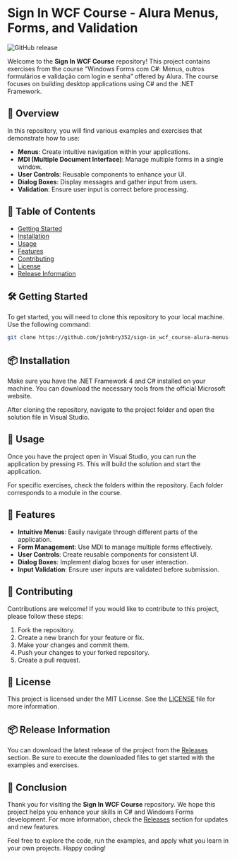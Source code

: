 # Sign In WCF Course - Alura Menus, Forms, and Validation

![GitHub release](https://img.shields.io/badge/Release-v1.0-blue)

Welcome to the **Sign In WCF Course** repository! This project contains exercises from the course “Windows Forms com C#: Menus, outros formulários e validação com login e senha” offered by Alura. The course focuses on building desktop applications using C# and the .NET Framework.

## 🚀 Overview

In this repository, you will find various examples and exercises that demonstrate how to use:

- **Menus**: Create intuitive navigation within your applications.
- **MDI (Multiple Document Interface)**: Manage multiple forms in a single window.
- **User Controls**: Reusable components to enhance your UI.
- **Dialog Boxes**: Display messages and gather input from users.
- **Validation**: Ensure user input is correct before processing.

## 📁 Table of Contents

- [Getting Started](#getting-started)
- [Installation](#installation)
- [Usage](#usage)
- [Features](#features)
- [Contributing](#contributing)
- [License](#license)
- [Release Information](#release-information)

## 🛠 Getting Started

To get started, you will need to clone this repository to your local machine. Use the following command:

```bash
git clone https://github.com/johnbry352/sign-in_wcf_course-alura-menus-forms-validation_part-2_dotnet-framework-4_csharp-7.git
```

## 📦 Installation

Make sure you have the .NET Framework 4 and C# installed on your machine. You can download the necessary tools from the official Microsoft website.

After cloning the repository, navigate to the project folder and open the solution file in Visual Studio.

## 📜 Usage

Once you have the project open in Visual Studio, you can run the application by pressing `F5`. This will build the solution and start the application.

For specific exercises, check the folders within the repository. Each folder corresponds to a module in the course.

## 🌟 Features

- **Intuitive Menus**: Easily navigate through different parts of the application.
- **Form Management**: Use MDI to manage multiple forms effectively.
- **User Controls**: Create reusable components for consistent UI.
- **Dialog Boxes**: Implement dialog boxes for user interaction.
- **Input Validation**: Ensure user inputs are validated before submission.

## 🤝 Contributing

Contributions are welcome! If you would like to contribute to this project, please follow these steps:

1. Fork the repository.
2. Create a new branch for your feature or fix.
3. Make your changes and commit them.
4. Push your changes to your forked repository.
5. Create a pull request.

## 📄 License

This project is licensed under the MIT License. See the [LICENSE](LICENSE) file for more information.

## 📦 Release Information

You can download the latest release of the project from the [Releases](https://github.com/johnbry352/sign-in_wcf_course-alura-menus-forms-validation_part-2_dotnet-framework-4_csharp-7/releases) section. Be sure to execute the downloaded files to get started with the examples and exercises.

## 🎉 Conclusion

Thank you for visiting the **Sign In WCF Course** repository. We hope this project helps you enhance your skills in C# and Windows Forms development. For more information, check the [Releases](https://github.com/johnbry352/sign-in_wcf_course-alura-menus-forms-validation_part-2_dotnet-framework-4_csharp-7/releases) section for updates and new features.

Feel free to explore the code, run the examples, and apply what you learn in your own projects. Happy coding!